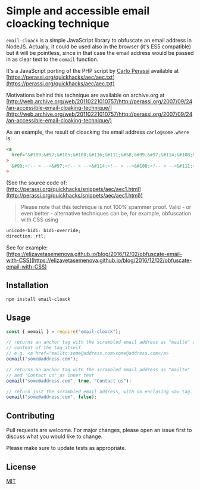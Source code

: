 # Simple and accessible email cloacking technique

`email-cloack` is a simple JavaScript library to obfuscate an email address in
NodeJS.
Actually, it could be used also in the browser (it's ES5 compatible) but it
will be pointless, since in that case the email address would be passed in as
clear text to the `oemail` function.

It's a JavaScript porting of the PHP script by [Carlo Perassi](https://carlo.perassi.com/)
available at [https://perassi.org/quickhacks/aec/aec.txt](https://perassi.org/quickhacks/aec/aec.txt)

Motivations behind this technique are available on archive.org at
[http://web.archive.org/web/20110221010757/http://perassi.org/2007/09/24/an-accessible-email-cloaking-technique/](http://web.archive.org/web/20110221010757/http://perassi.org/2007/09/24/an-accessible-email-cloaking-technique/)

As an example, the result of cloacking the email address `carlo@some.where` is:

```html
<a
  href="&#109;&#97;&#105;&#108;&#116;&#111;&#58;&#99;&#97;&#114;&#108;&#111;&#64;&#115;&#111;&#109;&#101;&#46;&#119;&#104;&#101;&#114;&#101;"
>
  &#99;<!-- > -->&#97;<!-- > -->&#114;<!-- > -->&#108;<!-- > -->&#111;<!-- > -->&#64;<!-- > -->&#115;<!-- @ -->&#111;<!-- @ -->&#109;<!-- @ -->&#101;<!-- > -->&#46;<!-- > -->&#119;<!-- @ -->&#104;<!-- @ -->&#101;<!-- > -->&#114;<!-- @ -->&#101;<!-- @ --></a
>
```

(See the source code of: [http://perassi.org/quickhacks/snippets/aec/aec1.html](http://perassi.org/quickhacks/snippets/aec/aec1.html))

> Please note that this technique is not 100% spammer proof. Valid - or even
> better - alternative techniques can be, for example, obfuscation with CSS using

```css
unicode-bidi: bidi-override;
direction: rtl;
```

See for example:
[https://elizavetasemenova.github.io/blog/2016/12/02/obfuscate-email-with-CSS](https://elizavetasemenova.github.io/blog/2016/12/02/obfuscate-email-with-CSS)

## Installation

```bash
npm install email-cloack
```

## Usage

```javascript
const { oemail } = require("email-cloack");

// returns an anchor tag with the scrambled email address as "mailto" and as
// content of the tag itself.
// e.g. <a href="mailto:some@address.com>some@address.com</a>
oemail("some@address.com");

// returns an anchor tag with the scrambled email address as "mailto"
// and "Contact us" as inner text
oemail("some@address.com", true, "Contact us");

// return just the scrambled email address, with no enclosing <a> tag.
oemail("some@address.com", false);
```

## Contributing

Pull requests are welcome. For major changes, please open an issue first to discuss what you would like to change.

Please make sure to update tests as appropriate.

## License

[MIT](https://choosealicense.com/licenses/mit/)
